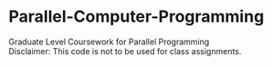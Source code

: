 # Parallel-Computer-Programming
Graduate Level Coursework for Parallel Programming    
Disclaimer: This code is not to be used for class assignments.
